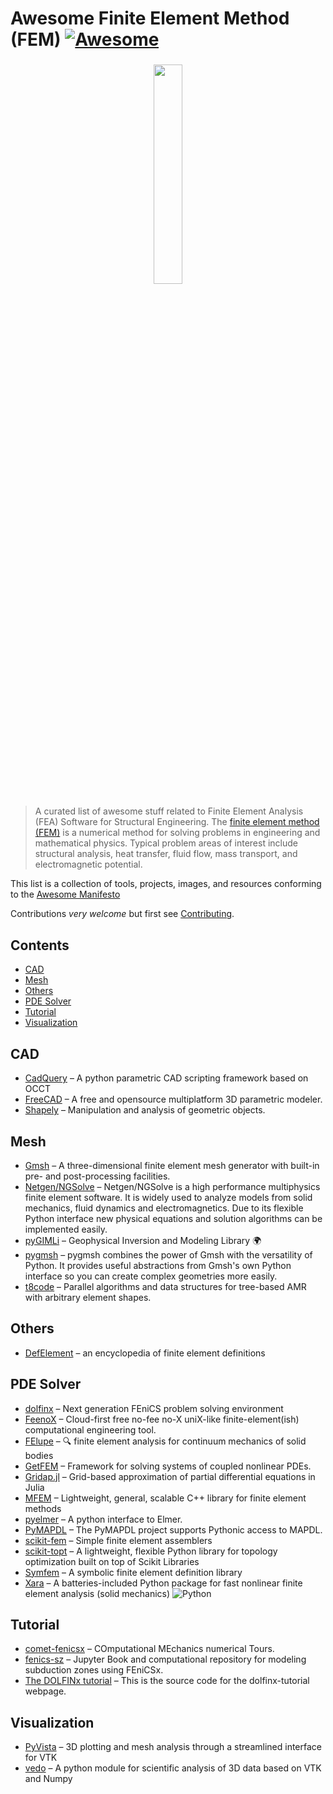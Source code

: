 # Awesome Finite Element Method (FEM) [![Awesome](https://cdn.rawgit.com/sindresorhus/awesome/d7305f38d29fed78fa85652e3a63e154dd8e8829/media/badge.svg)](https://github.com/sindresorhus/awesome)

<h3 align="center">
    <img src="https://upload.wikimedia.org/wikipedia/commons/4/4a/FAE_visualization.jpg" width="30%">
</h3>

> A curated list of awesome stuff related to Finite Element Analysis (FEA) Software for Structural Engineering.
> The [finite element method (FEM)](https://en.wikipedia.org/wiki/Finite_element_method) is a numerical method for solving problems in engineering and mathematical physics.
> Typical problem areas of interest include structural analysis, heat transfer, fluid flow, mass transport, and electromagnetic potential.

This list is a collection of tools, projects, images, and resources conforming to the [Awesome Manifesto](https://github.com/sindresorhus/awesome/blob/main/awesome.md)

Contributions _very welcome_ but first see [Contributing](CONTRIBUTING.md).

## Contents

<!-- START doctoc generated TOC please keep comment here to allow auto update -->
<!-- DON'T EDIT THIS SECTION, INSTEAD RE-RUN doctoc TO UPDATE -->

- [CAD](#cad)
- [Mesh](#mesh)
- [Others](#others)
- [PDE Solver](#pde-solver)
- [Tutorial](#tutorial)
- [Visualization](#visualization)

<!-- END doctoc generated TOC please keep comment here to allow auto update -->

## CAD

- [CadQuery](https://cadquery.readthedocs.io/en/latest/) – A python parametric CAD scripting framework based on OCCT
- [FreeCAD](https://www.freecad.org/) – A free and opensource multiplatform 3D parametric modeler.
- [Shapely](https://github.com/shapely/shapely) – Manipulation and analysis of geometric objects.

## Mesh

- [Gmsh](https://gitlab.onelab.info/gmsh/gmsh) – A three-dimensional finite element mesh generator with built-in pre- and post-processing facilities.
- [Netgen/NGSolve](https://ngsolve.org/) – Netgen/NGSolve is a high performance multiphysics finite element software. It is widely used to analyze models from solid mechanics, fluid dynamics and electromagnetics. Due to its flexible Python interface new physical equations and solution algorithms can be implemented easily.
- [pyGIMLi](https://github.com/gimli-org/gimli) – Geophysical Inversion and Modeling Library 🌍
- [pygmsh](https://github.com/nschloe/pygmsh) – pygmsh combines the power of Gmsh with the versatility of Python. It provides useful abstractions from Gmsh's own Python interface so you can create complex geometries more easily.
- [t8code](https://github.com/DLR-AMR/t8code) – Parallel algorithms and data structures for tree-based AMR with arbitrary element shapes.

## Others

- [DefElement](https://defelement.org/) – an encyclopedia of finite element definitions

## PDE Solver

- [dolfinx](https://github.com/FEniCS/dolfinx) – Next generation FEniCS problem solving environment
- [FeenoX](https://github.com/seamplex/feenox) – Cloud-first free no-fee no-X uniX-like finite-element(ish) computational engineering tool.
- [FElupe](https://felupe.readthedocs.io/en/latest/) – 🔍 finite element analysis for continuum mechanics of solid bodies
- [GetFEM](https://getfem.org) – Framework for solving systems of coupled nonlinear PDEs.
- [Gridap.jl](https://github.com/gridap/Gridap.jl) – Grid-based approximation of partial differential equations in Julia
- [MFEM](https://mfem.org/) – Lightweight, general, scalable C++ library for finite element methods
- [pyelmer](https://github.com/nemocrys/pyelmer) – A python interface to Elmer.
- [PyMAPDL](https://github.com/ansys/pymapdl) – The PyMAPDL project supports Pythonic access to MAPDL.
- [scikit-fem](https://scikit-fem.readthedocs.io/en/latest/) – Simple finite element assemblers
- [scikit-topt](https://github.com/kevin-tofu/scikit-topt) – A lightweight, flexible Python library for topology optimization built on top of Scikit Libraries
- [Symfem](https://symfem.readthedocs.io/en/latest/) – A symbolic finite element definition library
- [Xara](https://github.com/peer-open-source/xara) – A batteries-included Python package for fast nonlinear finite element analysis (solid mechanics) ![Python](media/icon/python.png)

## Tutorial

- [comet-fenicsx](https://bleyerj.github.io/comet-fenicsx/) – COmputational MEchanics numerical Tours.
- [fenics-sz](https://github.com/cianwilson/fenics-sz) – Jupyter Book and computational repository for modeling subduction zones using FEniCSx.
- [The DOLFINx tutorial](https://github.com/jorgensd/dolfinx-tutorial) – This is the source code for the dolfinx-tutorial webpage.

## Visualization

- [PyVista](https://docs.pyvista.org/version/stable/) – 3D plotting and mesh analysis through a streamlined interface for VTK
- [vedo](https://github.com/marcomusy/vedo) – A python module for scientific analysis of 3D data based on VTK and Numpy
